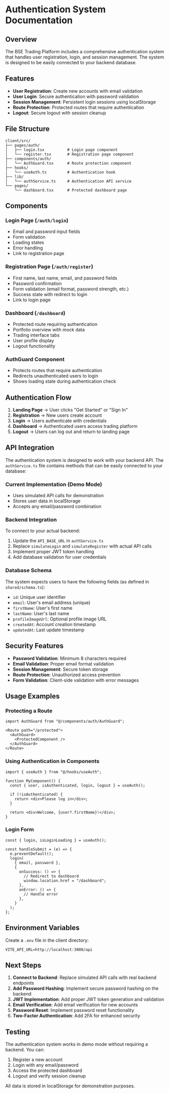 # Authentication System Documentation

## Overview

The BSE Trading Platform includes a comprehensive authentication system that handles user registration, login, and session management. The system is designed to be easily connected to your backend database.

## Features

- **User Registration**: Create new accounts with email validation
- **User Login**: Secure authentication with password validation
- **Session Management**: Persistent login sessions using localStorage
- **Route Protection**: Protected routes that require authentication
- **Logout**: Secure logout with session cleanup

## File Structure

```
client/src/
├── pages/auth/
│   ├── login.tsx          # Login page component
│   └── register.tsx       # Registration page component
├── components/auth/
│   └── AuthGuard.tsx      # Route protection component
├── hooks/
│   └── useAuth.ts         # Authentication hook
├── lib/
│   └── authService.ts     # Authentication API service
└── pages/
    └── dashboard.tsx      # Protected dashboard page
```

## Components

### Login Page (`/auth/login`)
- Email and password input fields
- Form validation
- Loading states
- Error handling
- Link to registration page

### Registration Page (`/auth/register`)
- First name, last name, email, and password fields
- Password confirmation
- Form validation (email format, password strength, etc.)
- Success state with redirect to login
- Link to login page

### Dashboard (`/dashboard`)
- Protected route requiring authentication
- Portfolio overview with mock data
- Trading interface tabs
- User profile display
- Logout functionality

### AuthGuard Component
- Protects routes that require authentication
- Redirects unauthenticated users to login
- Shows loading state during authentication check

## Authentication Flow

1. **Landing Page** → User clicks "Get Started" or "Sign In"
2. **Registration** → New users create account
3. **Login** → Users authenticate with credentials
4. **Dashboard** → Authenticated users access trading platform
5. **Logout** → Users can log out and return to landing page

## API Integration

The authentication system is designed to work with your backend API. The `authService.ts` file contains methods that can be easily connected to your database:

### Current Implementation (Demo Mode)
- Uses simulated API calls for demonstration
- Stores user data in localStorage
- Accepts any email/password combination

### Backend Integration
To connect to your actual backend:

1. Update the `API_BASE_URL` in `authService.ts`
2. Replace `simulateLogin` and `simulateRegister` with actual API calls
3. Implement proper JWT token handling
4. Add database validation for user credentials

### Database Schema
The system expects users to have the following fields (as defined in `shared/schema.ts`):
- `id`: Unique user identifier
- `email`: User's email address (unique)
- `firstName`: User's first name
- `lastName`: User's last name
- `profileImageUrl`: Optional profile image URL
- `createdAt`: Account creation timestamp
- `updatedAt`: Last update timestamp

## Security Features

- **Password Validation**: Minimum 8 characters required
- **Email Validation**: Proper email format validation
- **Session Management**: Secure token storage
- **Route Protection**: Unauthorized access prevention
- **Form Validation**: Client-side validation with error messages

## Usage Examples

### Protecting a Route
```tsx
import AuthGuard from "@/components/auth/AuthGuard";

<Route path="/protected">
  <AuthGuard>
    <ProtectedComponent />
  </AuthGuard>
</Route>
```

### Using Authentication in Components
```tsx
import { useAuth } from "@/hooks/useAuth";

function MyComponent() {
  const { user, isAuthenticated, login, logout } = useAuth();
  
  if (!isAuthenticated) {
    return <div>Please log in</div>;
  }
  
  return <div>Welcome, {user?.firstName}!</div>;
}
```

### Login Form
```tsx
const { login, isLoginLoading } = useAuth();

const handleSubmit = (e) => {
  e.preventDefault();
  login(
    { email, password },
    {
      onSuccess: () => {
        // Redirect to dashboard
        window.location.href = "/dashboard";
      },
      onError: () => {
        // Handle error
      },
    }
  );
};
```

## Environment Variables

Create a `.env` file in the client directory:

```env
VITE_API_URL=http://localhost:3000/api
```

## Next Steps

1. **Connect to Backend**: Replace simulated API calls with real backend endpoints
2. **Add Password Hashing**: Implement secure password hashing on the backend
3. **JWT Implementation**: Add proper JWT token generation and validation
4. **Email Verification**: Add email verification for new accounts
5. **Password Reset**: Implement password reset functionality
6. **Two-Factor Authentication**: Add 2FA for enhanced security

## Testing

The authentication system works in demo mode without requiring a backend. You can:

1. Register a new account
2. Login with any email/password
3. Access the protected dashboard
4. Logout and verify session cleanup

All data is stored in localStorage for demonstration purposes. 